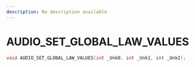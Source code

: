 ```yaml
---
description: No description available 
---
```


# AUDIO_SET_GLOBAL_LAW_VALUES

```cpp
void AUDIO_SET_GLOBAL_LAW_VALUES(int _Unk0, int _Unk1, int _Unk2);
```